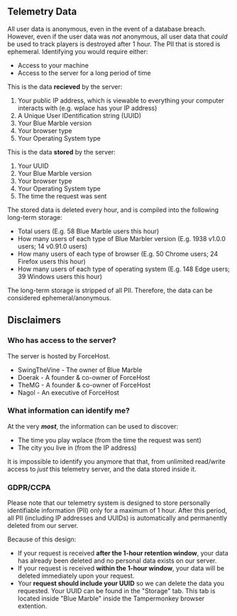 ## Telemetry Data
All user data is anonymous, even in the event of a database breach.
However, even if the user data was *not* anonymous, all user data that *could* be used to track players is destroyed after 1 hour. The PII that is stored is ephemeral.
Identifying you would require either:
* Access to your machine
* Access to the server for a long period of time

This is the data **recieved** by the server:
1. Your public IP address, which is viewable to everything your computer interacts with (e.g. wplace has your IP address)
2. A Unique User IDentification string (UUID)
3. Your Blue Marble version
4. Your browser type
5. Your Operating System type

This is the data **stored** by the server:
1. Your UUID
2. Your Blue Marble version
3. Your browser type
4. Your Operating System type
5. The time the request was sent

The stored data is deleted every hour, and is compiled into the following long-term storage:
* Total users (E.g. 58 Blue Marble users this hour)
* How many users of each type of Blue Marbler version (E.g. 1938 v1.0.0 users; 14 v0.91.0 users)
* How many users of each type of browser (E.g. 50 Chrome users; 24 Firefox users this hour)
* How many users of each type of operating system (E.g. 148 Edge users; 39 Windows users this hour)

The long-term storage is stripped of all PII. Therefore, the data can be considered ephemeral/anonymous.

## Disclaimers
### Who has access to the server?
The server is hosted by ForceHost.
* SwingTheVine - The owner of Blue Marble
* Doerak - A founder & co-owner of ForceHost
* TheMG - A founder & co-owner of ForceHost
* Nagol - An executive of ForceHost

### What information can identify me?
At the very ***most***, the information can be used to discover:
* The time you play wplace (from the time the request was sent)
* The city you live in (from the IP address)

It is impossible to identify you anymore that that, from unlimited read/write access to *just* this telemetry server, and the data stored inside it.

### GDPR/CCPA
Please note that our telemetry system is designed to store personally identifiable information (PII) only for a maximum of 1 hour. After this period, all PII (including IP addresses and UUIDs) is automatically and permanently deleted from our server.

Because of this design:
* If your request is received **after the 1-hour retention window**, your data has already been deleted and no personal data exists on our server.
* If your request is received **within the 1-hour window**, your data will be deleted immediately upon your request.
* Your **request should include your UUID** so we can delete the data you requested. Your UUID can be found in the "Storage" tab. This tab is located inside "Blue Marble" inside the Tampermonkey browser extention.